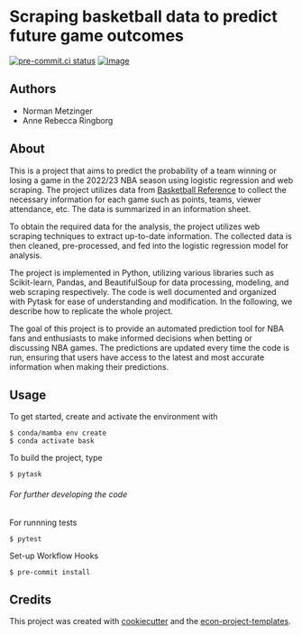 # Scraping basketball data to predict future game outcomes

[![pre-commit.ci status](https://results.pre-commit.ci/badge/github/NormProgr/bask/main.svg)](https://results.pre-commit.ci/latest/github/NormProgr/bask/main)
[![image](https://img.shields.io/badge/code%20style-black-000000.svg)](https://github.com/psf/black)

## Authors
- Norman Metzinger
- Anne Rebecca Ringborg

## About
This is a project that aims to predict the probability of a team winning or losing a game in the 2022/23 NBA season using logistic regression and web scraping. The project utilizes data from [Basketball Reference](https://www.basketball-reference.com/leagues/NBA_2023_games-{}.html) to collect the necessary information for each game such as points, teams, viewer attendance, etc. The data is summarized in an information sheet.

To obtain the required data for the analysis, the project utilizes web scraping techniques to extract up-to-date information. The collected data is then cleaned, pre-processed, and fed into the logistic regression model for analysis.

The project is implemented in Python, utilizing various libraries such as Scikit-learn, Pandas, and BeautifulSoup for data processing, modeling, and web scraping respectively. The code is well documented and organized with Pytask for ease of understanding and modification. In the following, we describe how to replicate the whole project.

The goal of this project is to provide an automated prediction tool for NBA fans and enthusiasts to make informed decisions when betting or discussing NBA games. The predictions are updated every time the code is run, ensuring that users have access to the latest and most accurate information when making their predictions.

## Usage

To get started, create and activate the environment with

```console
$ conda/mamba env create
$ conda activate bask
```

To build the project, type

```console
$ pytask
```

###### For further developing the code
For runnning tests

```console
$ pytest
```

Set-up Workflow Hooks

```console
$ pre-commit install
```


## Credits

This project was created with [cookiecutter](https://github.com/audreyr/cookiecutter)
and the
[econ-project-templates](https://github.com/OpenSourceEconomics/econ-project-templates).
